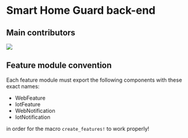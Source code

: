# Smart Home Guard back-end
## Main contributors
<a href = "https://github.com/Smart-Home-Guard/tempusalert-be/graphs/contributors">
  <img src = "https://contrib.rocks/image?repo=Smart-Home-Guard/tempusalert-be"/>
</a>

## Feature module convention
Each feature module must export the following components with these exact names:
 * WebFeature
 * IotFeature
 * WebNotification
 * IotNotification

in order for the macro `create_features!` to work properly!
